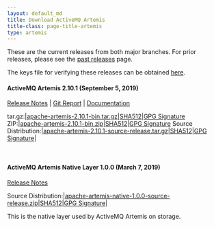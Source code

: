 ```yaml
---
layout: default_md
title: Download ActiveMQ Artemis
title-class: page-title-artemis
type: artemis
---
```


These are the current releases from both major branches. For prior releases, please see the <a href="past_releases">past releases</a> page.

The keys file for verifying these releases can be obtained <a href="https://www.apache.org/dist/activemq/KEYS">here</a>.

#### ActiveMQ Artemis 2.10.1  (September 5, 2019)
[Release Notes](release-notes-2.10.1) | [Git Report](commit-report-2.10.1) | [Documentation](../documentation/latest)

tar.gz:|[apache-artemis-2.10.1-bin.tar.gz](https://www.apache.org/dyn/closer.cgi?filename=activemq/activemq-artemis/2.10.1/apache-artemis-2.10.1-bin.tar.gz&action=download)|[SHA512](https://www.apache.org/dist/activemq/activemq-artemis/2.10.1/apache-artemis-2.10.1-bin.tar.gz.sha512)|[GPG Signature](https://www.apache.org/dist/activemq/activemq-artemis/2.10.1/apache-artemis-2.10.1-bin.tar.gz.asc)
ZIP:|[apache-artemis-2.10.1-bin.zip](https://www.apache.org/dyn/closer.cgi?filename=activemq/activemq-artemis/2.10.1/apache-artemis-2.10.1-bin.zip&action=download)|[SHA512](https://www.apache.org/dist/activemq/activemq-artemis/2.10.1/apache-artemis-2.10.1-bin.zip.sha512)|[GPG Signature](https://www.apache.org/dist/activemq/activemq-artemis/2.10.1/apache-artemis-2.10.1-bin.zip.asc)
Source Distribution:|[apache-artemis-2.10.1-source-release.tar.gz](https://www.apache.org/dyn/closer.cgi?filename=activemq/activemq-artemis/2.10.1/apache-artemis-2.10.1-source-release.tar.gz&action=download)|[SHA512](https://www.apache.org/dist/activemq/activemq-artemis/2.10.1/apache-artemis-2.10.1-source-release.tar.gz.sha512)|[GPG Signature](https://www.apache.org/dist/activemq/activemq-artemis/2.10.1/apache-artemis-2.10.1-source-release.tar.gz.asc)|

<br/>

#### ActiveMQ Artemis Native Layer 1.0.0  (March 7, 2019)

[Release Notes](release-notes-native-1.0.0)

Source Distribution:|[apache-artemis-native-1.0.0-source-release.zip](https://www.apache.org/dyn/closer.cgi?filename=activemq/activemq-artemis-native/1.0.0/activemq-artemis-native-1.0.0-source-release.zip&action=download)|[SHA512](https://www.apache.org/dist/activemq/activemq-artemis-native/1.0.0/activemq-artemis-native-1.0.0-source-release.zip.sha512)|[GPG Signature](https://www.apache.org/dist/activemq/activemq-artemis-native/1.0.0/activemq-artemis-native-1.0.0-source-release.zip.asc)|

This is the native layer used by ActiveMQ Artemis on storage.


